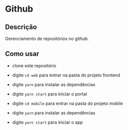# Github

## Descrição

Gerenciamento de repositórios no github.

## Como usar

- clone este repositório
- digite `cd web` para entrar na pasta do projeto frontend
- digite `yarn` para instalar as dependências
- digite `yarn start` para iniciar o portal

- digite `cd mobile` para entrar na pasta do projeto mobile
- digite `yarn` para instalar as dependências
- digite `yarn start` para iniciar o app
